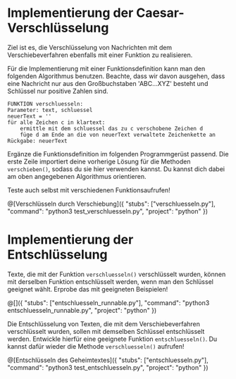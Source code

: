 # Implementierung der Caesar-Verschlüsselung

Ziel ist es, die Verschlüsselung von Nachrichten mit dem Verschiebeverfahren ebenfalls mit einer Funktion zu realisieren.

Für die Implementierung mit einer Funktionsdefinition kann man den folgenden Algorithmus benutzen. Beachte, dass wir davon ausgehen, dass eine Nachricht nur aus den Großbuchstaben 'ABC...XYZ' besteht und Schlüssel nur positive Zahlen sind.

```
FUNKTION verschluesseln:
Parameter: text, schluessel
neuerText = ''
für alle Zeichen c in klartext:
    ermittle mit dem schluessel das zu c verschobene Zeichen d 
    füge d am Ende an die von neuerText verwaltete Zeichenkette an
Rückgabe: neuerText
```

Ergänze die Funktionsdefinition im folgenden Programmgerüst passend. Die erste Zeile importiert deine vorherige Lösung für die Methoden `verschieben()`, sodass du sie hier verwenden kannst. Du kannst dich dabei am oben angegebenen Algorithmus orientieren.

Teste auch selbst mit verschiedenen Funktionsaufrufen!

@[Verschlüsseln durch Verschiebung]({
    "stubs": ["verschluesseln.py"],
    "command": "python3 test_verschluesseln.py",
    "project": "python"
})

# Implementierung der Entschlüsselung

Texte, die mit der Funktion `verschluesseln()` verschlüsselt wurden, können mit derselben Funktion entschlüsselt werden, wenn man den Schlüssel geeignet wählt. Erprobe das mit geeigneten Beispielen!

@[]({
    "stubs": ["entschluesseln_runnable.py"],
    "command": "python3 entschluesseln_runnable.py",
    "project": "python"
})

Die Entschlüsselung von Texten, die mit dem Verschiebeverfahren verschlüsselt wurden, sollen mit demselben Schlüssel entschlüsselt werden. Entwickle hierfür eine geeignete Funktion `entschluesseln()`. Du kannst dafür wieder die Methode `verschluesseln()` aufrufen!

@[Entschlüsseln des Geheimtextes]({
    "stubs": ["entschluesseln.py"],
    "command": "python3 test_entschluesseln.py",
    "project": "python"
})
